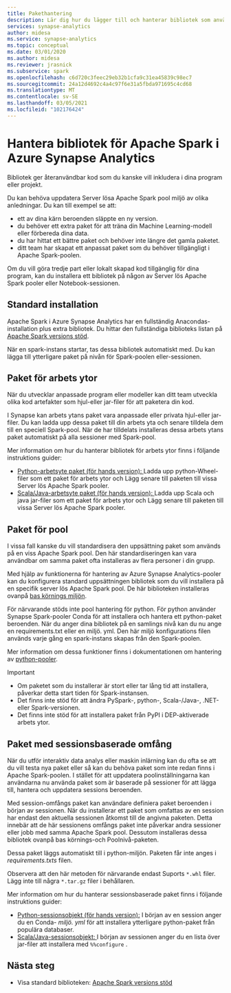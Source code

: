 ```yaml
---
title: Pakethantering
description: Lär dig hur du lägger till och hanterar bibliotek som används av Apache Spark i Azure Synapse Analytics.
services: synapse-analytics
author: midesa
ms.service: synapse-analytics
ms.topic: conceptual
ms.date: 03/01/2020
ms.author: midesa
ms.reviewer: jrasnick
ms.subservice: spark
ms.openlocfilehash: c6d720c3feec29eb32b1cfa9c31ea45839c98ec7
ms.sourcegitcommit: 24a12d4692c4a4c97f6e31a5fbda971695c4cd68
ms.translationtype: MT
ms.contentlocale: sv-SE
ms.lasthandoff: 03/05/2021
ms.locfileid: "102176424"
---
```

# <a name="manage-libraries-for-apache-spark-in-azure-synapse-analytics"></a>Hantera bibliotek för Apache Spark i Azure Synapse Analytics
Bibliotek ger återanvändbar kod som du kanske vill inkludera i dina program eller projekt. 

Du kan behöva uppdatera Server lösa Apache Spark pool miljö av olika anledningar. Du kan till exempel se att:
- ett av dina kärn beroenden släppte en ny version.
- du behöver ett extra paket för att träna din Machine Learning-modell eller förbereda dina data.
- du har hittat ett bättre paket och behöver inte längre det gamla paketet.
- ditt team har skapat ett anpassat paket som du behöver tillgängligt i Apache Spark-poolen.

Om du vill göra tredje part eller lokalt skapad kod tillgänglig för dina program, kan du installera ett bibliotek på någon av Server lös Apache Spark pooler eller Notebook-sessionen.
  
## <a name="default-installation"></a>Standard installation
Apache Spark i Azure Synapse Analytics har en fullständig Anacondas-installation plus extra bibliotek. Du hittar den fullständiga biblioteks listan på [Apache Spark versions stöd](apache-spark-version-support.md). 

När en spark-instans startar, tas dessa bibliotek automatiskt med. Du kan lägga till ytterligare paket på nivån för Spark-poolen eller-sessionen.

## <a name="workspace-packages"></a>Paket för arbets ytor
När du utvecklar anpassade program eller modeller kan ditt team utveckla olika kod artefakter som hjul-eller jar-filer för att paketera din kod. 

I Synapse kan arbets ytans paket vara anpassade eller privata hjul-eller jar-filer. Du kan ladda upp dessa paket till din arbets yta och senare tilldela dem till en speciell Spark-pool. När de har tilldelats installeras dessa arbets ytans paket automatiskt på alla sessioner med Spark-pool.

Mer information om hur du hanterar bibliotek för arbets ytor finns i följande instruktions guider:

- [Python-arbetsyte paket (för hands version): ](./apache-spark-manage-python-packages.md#install-wheel-files) Ladda upp python-Wheel-filer som ett paket för arbets ytor och Lägg senare till paketen till vissa Server lös Apache Spark pooler.
- [Scala/Java-arbetsyte paket (för hands version): ](./apache-spark-manage-scala-packages.md#workspace-packages) Ladda upp Scala och java jar-filer som ett paket för arbets ytor och Lägg senare till paketen till vissa Server lös Apache Spark pooler.

## <a name="pool-packages"></a>Paket för pool
I vissa fall kanske du vill standardisera den uppsättning paket som används på en viss Apache Spark pool. Den här standardiseringen kan vara användbar om samma paket ofta installeras av flera personer i din grupp. 

Med hjälp av funktionerna för hantering av Azure Synapse Analytics-pooler kan du konfigurera standard uppsättningen bibliotek som du vill installera på en specifik server lös Apache Spark pool. De här biblioteken installeras ovanpå [bas körnings miljön](./apache-spark-version-support.md). 

För närvarande stöds inte pool hantering för python. För python använder Synapse Spark-pooler Conda för att installera och hantera ett python-paket beroenden. När du anger dina bibliotek på en samlings nivå kan du nu ange en requirements.txt eller en miljö. yml. Den här miljö konfigurations filen används varje gång en spark-instans skapas från den Spark-poolen. 

Mer information om dessa funktioner finns i dokumentationen om hantering av [python-pooler](./apache-spark-manage-python-packages.md#pool-libraries).

> [!IMPORTANT]
> - Om paketet som du installerar är stort eller tar lång tid att installera, påverkar detta start tiden för Spark-instansen.
> - Det finns inte stöd för att ändra PySpark-, python-, Scala-/Java-, .NET-eller Spark-versionen.
> - Det finns inte stöd för att installera paket från PyPI i DEP-aktiverade arbets ytor.

## <a name="session-scoped-packages"></a>Paket med sessionsbaserade omfång
När du utför interaktiv data analys eller maskin inlärning kan du ofta se att du vill testa nya paket eller så kan du behöva paket som inte redan finns i Apache Spark-poolen. I stället för att uppdatera poolinställningarna kan användarna nu använda paket som är baserade på sessioner för att lägga till, hantera och uppdatera sessions beroenden.

Med session-omfångs paket kan användare definiera paket beroenden i början av sessionen. När du installerar ett paket som omfattas av en session har endast den aktuella sessionen åtkomst till de angivna paketen. Detta innebär att de här sessionens omfångs paket inte påverkar andra sessioner eller jobb med samma Apache Spark pool. Dessutom installeras dessa bibliotek ovanpå bas körnings-och Poolnivå-paketen. 

Dessa paket läggs automatiskt till i python-miljön. Paketen får inte anges i *requirements.txts* filen.

Observera att den här metoden för närvarande endast Suports `*.whl` filer. Lägg inte till några `*.tar.gz` filer i behållaren.

Mer information om hur du hanterar sessionsbaserade paket finns i följande instruktions guider:

- [Python-sessionsobjekt (för hands version):](./apache-spark-manage-python-packages.md) I början av en session anger du en Conda- *miljö. yml* för att installera ytterligare python-paket från populära databaser. 
- [Scala/Java-sessionsobjekt: ](./apache-spark-manage-scala-packages.md) I början av sessionen anger du en lista över jar-filer att installera med `%%configure` .

## <a name="next-steps"></a>Nästa steg
- Visa standard biblioteken: [Apache Spark versions stöd](apache-spark-version-support.md)

